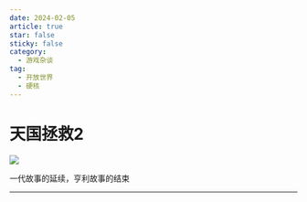 ```yaml
---
date: 2024-02-05
article: true
star: false
sticky: false
category:
  - 游戏杂谈
tag:
  - 开放世界
  - 硬核
---
```


# 天国拯救2

![](https://public-1308755698.cos.ap-chongqing.myqcloud.com//upload/202502191057489.jpg)

一代故事的延续，亨利故事的结束

<!-- more -->
---

